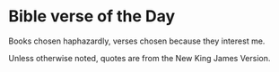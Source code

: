 # Bible verse of the Day

Books chosen haphazardly, verses chosen because they interest me.

Unless otherwise noted, quotes are from the New King James Version.
